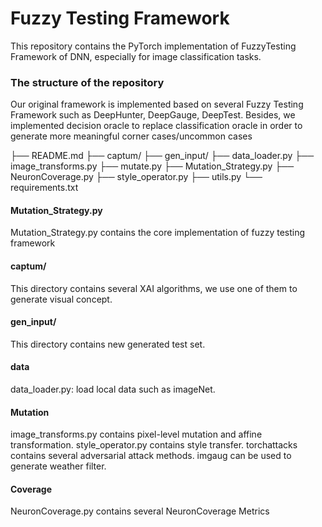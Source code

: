 # Fuzzy Testing Framework
This repository contains the PyTorch implementation of FuzzyTesting Framework of DNN, especially for image classification tasks.

### The structure of the repository

Our original framework is implemented based on several Fuzzy Testing Framework such as DeepHunter, DeepGauge, DeepTest. Besides, we implemented decision oracle to replace classification oracle in order to generate more meaningful corner cases/uncommon cases

├── README.md
├── captum/
├── gen_input/
├── data_loader.py
├── image_transforms.py
├── mutate.py
├── Mutation_Strategy.py
├── NeuronCoverage.py
├── style_operator.py
├── utils.py
└── requirements.txt

#### Mutation_Strategy.py
Mutation_Strategy.py contains the core implementation of fuzzy testing framework

#### captum/
This directory contains several XAI algorithms, we use one of them to generate visual concept.

#### gen_input/
This directory contains new generated test set.

#### data
data_loader.py: load local data such as imageNet.

#### Mutation
image_transforms.py contains pixel-level mutation and affine transformation.
style_operator.py contains style transfer.
torchattacks contains several adversarial attack methods.
imgaug can be used to generate weather filter.

#### Coverage
NeuronCoverage.py contains several NeuronCoverage Metrics

